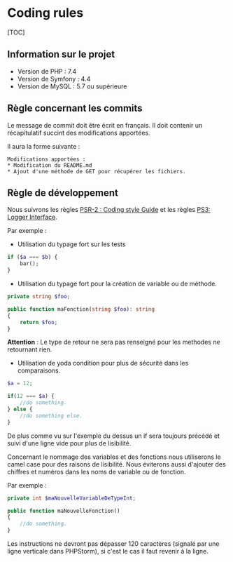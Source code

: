 # Coding rules

[TOC]

## Information sur le projet

- Version de PHP : 7.4
- Version de Symfony : 4.4
- Version de MySQL : 5.7 ou supérieure

## Règle concernant les commits

Le message de commit doit être écrit en français.
Il doit contenir un récapitulatif succint des modifications apportées.

Il aura la forme suivante :
```
Modifications apportées : 
* Modification du README.md
* Ajout d'une méthode de GET pour récupérer les fichiers.
```

## Règle de développement

Nous suivrons les règles [PSR-2 : Coding style Guide](https://www.php-fig.org/psr/psr-2/) et les règles [PS3: Logger Interface](https://www.php-fig.org/psr/psr-3/).

Par exemple :

- Utilisation du typage fort sur les tests
```php
if ($a === $b) {
    bar();
}
```

- Utilisation du typage fort pour la création de variable ou de méthode.
```php
private string $foo;

public function maFonction(string $foo): string
{
    return $foo;
}
```

**Attention** : Le type de retour ne sera pas renseigné pour les methodes ne retournant rien.

- Utilisation de yoda condition pour plus de sécurité dans les comparaisons.
```php
$a = 12;

if(12 === $a) {
    //do something.
} else {
    //do something else.
}
```

De plus comme vu sur l'exemple du dessus un if sera toujours précédé et suivi d'une ligne vide pour plus de lisibilité.

Concernant le nommage des variables et des fonctions nous utiliserons le camel case pour des raisons de lisibilité. Nous éviterons aussi d'ajouter des chiffres et numéros dans les noms de variable ou de fonction.

Par exemple :
```php
private int $maNouvelleVariableDeTypeInt;

public function maNouvelleFonction()
{
    //do something.
}
```

Les instructions ne devront pas dépasser  120 caractères (signalé par une ligne verticale dans PHPStorm), si c'est le cas il faut revenir à la ligne.